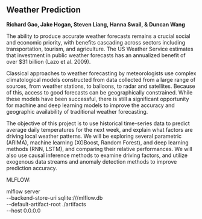 ## Weather Prediction

**Richard Gao, Jake Hogan, Steven Liang, Hanna Swail, & Duncan Wang**

The ability to produce accurate weather forecasts remains a crucial social and economic priority, with benefits cascading across sectors including transportation, tourism, and agriculture. The US Weather Service estimates that investment in public weather forecasts has an annualized benefit of over $31 billion (Lazo et al. 2009).

Classical approaches to weather forecasting by meteorologists use complex climatological models constructed from data collected from a large range of sources, from weather stations, to balloons, to radar and satellites. Because of this, access to good forecasts can be geographically constrained. While these models have been successful, there is still a significant opportunity for machine and deep learning models to improve the accuracy and geographic availability of traditional weather forecasting. 

The objective of this project is to use historical time-series data to predict average daily temperatures for the next week, and explain what factors are driving local weather patterns. We will be exploring several parametric (ARIMA), machine learning (XGBoost, Random Forest), and deep learning methods (RNN, LSTM), and comparing their relative performances. We will also use causal inference methods to examine driving factors, and utilize exogenous data streams and anomaly detection methods to improve prediction accuracy. 


MLFLOW:

mlflow server \
    --backend-store-uri sqlite:///mlflow.db \
    --default-artifact-root ./artifacts \
    --host 0.0.0.0
